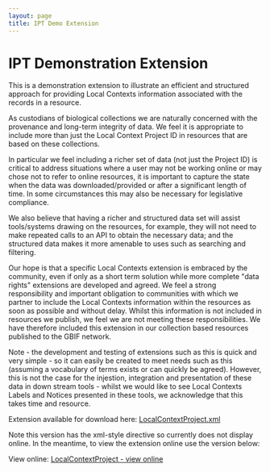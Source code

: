 ```yaml
---
layout: page
title: IPT Demo Extension
---
```


# IPT Demonstration Extension
This is a demonstration extension to illustrate an efficient and structured approach for providing Local Contexts information associated with the records in a resource.

As custodians of biological collections we are naturally concerned with the provenance and long-term integrity of data.  We feel it is appropriate to include more than just the Local Context Project ID in  resources that are based on these collections.

In particular we feel including a  richer set of data (not just the Project ID) is critical to address situations where a user may not be working online or may chose not to refer to online resources, it is important to capture the state when the data was downloaded/provided or after a significant length of time.  In some circumstances this may also be necessary for legislative compliance.

We also believe that having a richer and structured data set will assist tools/systems drawing on the resources, for example, they will not need to make repeated calls to an API to obtain the necessary data; and the structured data makes it more amenable to uses such as searching and filtering.

Our hope is that a specific Local Contexts extension is embraced by the community, even if only as a short term solution while  more complete "data rights" extensions are developed and agreed.  We feel a strong responsibility and important obligation to communities with which we partner to include the Local Contexts information within the resources as soon as possible and without delay.  Whilst this information is not included in resources we publish, we feel we are not meeting these responsibilities. We have therefore included this extension in our collection based resources published to the GBIF network.

Note - the development and testing of extensions such as this is quick and very simple - so it can easily be created to meet needs such as this (assuming a vocabulary of terms exists or can quickly be agreed).  However, this is not the case for the injestion, integration and presentation of these data in down stream tools - whilst we would like to see Local Contexts Labels and Notices presented in these tools, we acknowledge that this takes time and resource.

Extension available for download here:  [LocalContextProject.xml](LocalContextProject.xml)

Note this version has the xml-style directive so currently does not display online.  In the meantime, to view the extension online use the version below:

View online:  [LocalContextProject - view online](LocalContextProject-without-xmlstyle.xml)